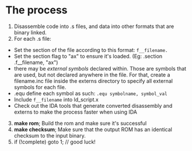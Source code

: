 # The process
1. Disassemble code into .s files, and data into other formats that are binary linked.
2. For each .s file:
  - Set the section of the file according to this format: `f__filename.`
  - Set the section flag to "ax" to ensure it's loaded. (Eg: .section .f__filename, "ax")
  - there may be *external symbols* declared within. Those are symbols that are used, but not declared anywhere in
  the file. For that, create a filename.inc file inside the externs directory
  to specify all external symbols for each file.
  - .equ define each symbol as such: `.equ symbolname, symbol_val`
  - Include `f__filename` into ld_script.x
  - Check out the IDA tools that generate converted disassembly and externs
  to make the process faster when using IDA
3. **make rom**; Build the rom and make sure it's successful
4. **make checksum**; Make sure that the output ROM has an identical checksum to the input binary.
5. if (!complete) goto 1; // good luck!
